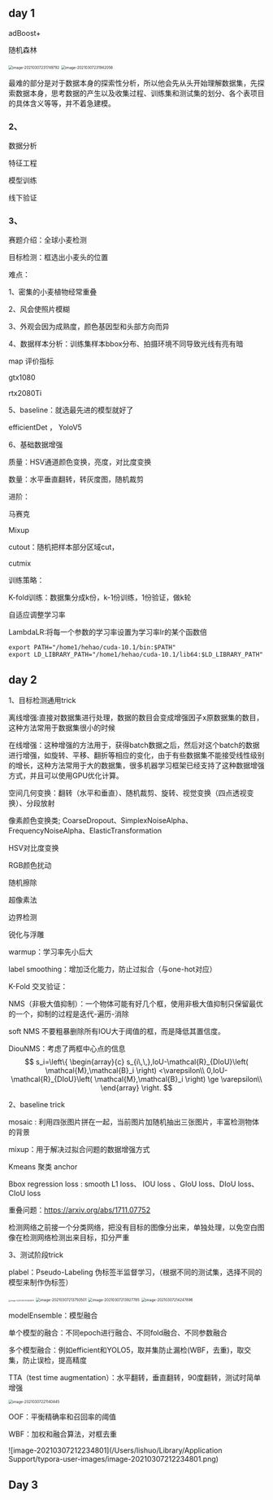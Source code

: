 ## day 1

adBoost+

随机森林

<img src="/Users/lishuo/Library/Application Support/typora-user-images/image-20210307231749792.png" alt="image-20210307231749792" style="zoom:50%;" />

<img src="/Users/lishuo/Library/Application Support/typora-user-images/image-20210307231942056.png" alt="image-20210307231942056" style="zoom:50%;" />



最难的部分是对于数据本身的探索性分析，所以他会先从头开始理解数据集，先探索数据本身，思考数据的产生以及收集过程、训练集和测试集的划分、各个表项目的具体含义等等，并不着急建模。

### 2、

数据分析

特征工程

模型训练

线下验证

### 3、

赛题介绍：全球小麦检测

目标检测：框选出小麦头的位置

难点：

1、密集的小麦植物经常重叠

2、风会使照片模糊

3、外观会因为成熟度，颜色基因型和头部方向而异

4、数据样本分析：训练集样本bbox分布、拍摄环境不同导致光线有亮有暗

map 评价指标

gtx1080

rtx2080Ti

5、baseline：就选最先进的模型就好了

efficientDet ， YoloV5

6、基础数据增强

质量：HSV通道颜色变换，亮度，对比度变换

数量：水平垂直翻转，转灰度图，随机裁剪

进阶：

马赛克

Mixup

cutout：随机把样本部分区域cut，

cutmix

训练策略：

K-fold训练：数据集分成k份，k-1份训练，1份验证，做k轮

自适应调整学习率

LambdaLR:将每一个参数的学习率设置为学习率lr的某个函数倍

```text
export PATH="/home1/hehao/cuda-10.1/bin:$PATH"
export LD_LIBRARY_PATH="/home1/hehao/cuda-10.1/lib64:$LD_LIBRARY_PATH"
```

## day 2

1、目标检测通用trick

离线增强:直接对数据集进行处理，数据的数目会变成增强因子x原数据集的数目，这种方法常用于数据集很小的时候

在线增强：这种增强的方法用于，获得batch数据之后，然后对这个batch的数据进行增强，如旋转、平移、翻折等相应的变化，由于有些数据集不能接受线性级别的增长，这种方法常用于大的数据集，很多机器学习框架已经支持了这种数据增强方式，并且可以使用GPU优化计算。

空间几何变换：翻转（水平和垂直）、随机裁剪、旋转、视觉变换（四点透视变换）、分段放射

像素颜色变换类; CoarseDropout、SimplexNoiseAlpha、FrequencyNoiseAlpha、ElasticTransformation

HSV对比度变换

RGB颜色扰动

随机擦除

超像素法

边界检测

锐化与浮雕

warmup：学习率先小后大

label smoothing：增加泛化能力，防止过拟合（与one-hot对应）

K-Fold 交叉验证：

NMS（非极大值抑制）：一个物体可能有好几个框，使用非极大值抑制只保留最优的一个，抑制的过程是迭代-遍历-消除

soft NMS 不要粗暴删除所有IOU大于阈值的框，而是降低其置信度。

DiouNMS：考虑了两框中心点的信息
$$
s_i=\left\{ \begin{array}{c}
	s_{i\,\,},IoU-\mathcal{R}_{DIoU}\left( \mathcal{M},\mathcal{B}_i \right) <\varepsilon\\
	0,IoU-\mathcal{R}_{DIoU}\left( \mathcal{M},\mathcal{B}_i \right) \ge \varepsilon\\
\end{array} \right.
$$


2、baseline trick

mosaic : 利用四张图片拼在一起，当前图片加随机抽出三张图片，丰富检测物体的背景

mixup：用于解决过拟合问题的数据增强方式

Kmeans 聚类 anchor

Bbox  regression loss : smooth L1 loss、 IOU loss 、GIoU loss、DIoU loss、CIoU loss

重叠问题：https://arxiv.org/abs/1711.07752

检测网络之前接一个分类网络，把没有目标的图像分出来，单独处理，以免空白图像在检测网络检测出来目标，扣分严重

3、测试阶段trick

plabel：Pseudo-Labeling 伪标签半监督学习，（根据不同的测试集，选择不同的模型来制作伪标签）                    

<img src="/Users/lishuo/Library/Application Support/typora-user-images/image-20210307213625879.png" alt="image-20210307213625879" style="zoom: 25%;" />

<img src="/Users/lishuo/Library/Application Support/typora-user-images/image-20210307213750501.png" alt="image-20210307213750501" style="zoom: 50%;" />

<img src="/Users/lishuo/Library/Application Support/typora-user-images/image-20210307213927785.png" alt="image-20210307213927785" style="zoom:50%;" />

<img src="/Users/lishuo/Library/Application Support/typora-user-images/image-20210307214247896.png" alt="image-20210307214247896" style="zoom:50%;" />



modelEnsemble：模型融合

单个模型的融合：不同epoch进行融合、不同fold融合、不同参数融合

多个模型融合：例如efficient和YOLO5，取并集防止漏检(WBF，去重)，取交集，防止误检，提高精度

TTA（test time augmentation）：水平翻转，垂直翻转，90度翻转，测试时简单增强

<img src="/Users/lishuo/Library/Application Support/typora-user-images/image-20210307221140445.png" alt="image-20210307221140445" style="zoom:50%;" />

OOF：平衡精确率和召回率的阈值

WBF：加权和融合算法，对框去重

![image-20210307212234801](/Users/lishuo/Library/Application Support/typora-user-images/image-20210307212234801.png)

## Day 3

